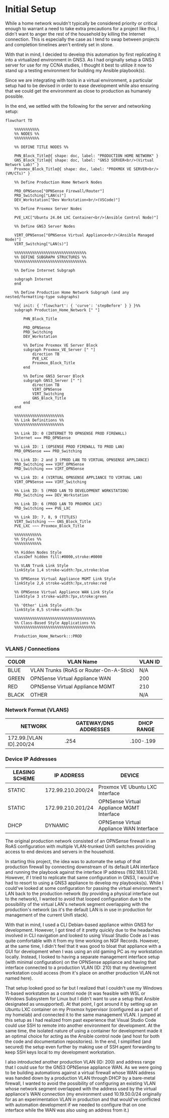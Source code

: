 # Initial Setup

While a home network wouldn't typically be considered priority or critical enough to warrant a need to take extra precautions for a project like this, I didn't want to anger the rest of the household by killing the Internet connection. This is especially the case as I tend to swap between projects and completion timelines aren't entirely set in stone.

With that in mind, I decided to develop this automation by first replicating it into a virtualized environment in GNS3. As I had originally setup a GNS3 server for use for my CCNA studies, I thought it best to utilize it now to stand up a testing environment for building my Ansible playbook(s).

Since we are integrating with tools in a virtual environment, a particular setup had to be devised in order to ease development while also ensuring that we could get the 
environment as close to production as humanely possible.

In the end, we settled with the following for the server and networking setup:

``` mermaid
flowchart TD

    %%%%%%%%%%%
    %% NODES %%
    %%%%%%%%%%%

    %% DEFINE TITLE NODES %%

    PHN_Block_Title@{ shape: doc, label: "PRODUCTION HOME NETWORK" }
    GNS_Block_Title@{ shape: doc, label: "GNS3 SERVER<br/>(Virtual Network Lab)" }
    Proxmox_Block_Title@{ shape: doc, label: "PROXMOX VE SERVER<br/>(VM/CTs)" }

    %% Define Production Home Network Nodes

    PRD_OPNSense["OPNSense Firewall/Router"]
    PRD_Switching["LAN(s)"]
    DEV_Workstation["Dev Workstation<br/>(VSCode)"]

    %% Define Proxmox Server Nodes

    PVE_LXC["Ubuntu 24.04 LXC Container<br/>(Ansible Control Node)"]

    %% Define GNS3 Server Nodes

    VIRT_OPNSense["OPNSense Virtual Appliance<br/>(Ansible Managed Node)"]
    VIRT_Switching["LAN(s)"]

    %%%%%%%%%%%%%%%%%%%%%%%%%%%%%%%%
    %% DEFINE SUBGRAPH STRUCTURES %%
    %%%%%%%%%%%%%%%%%%%%%%%%%%%%%%%%

    %% Define Internet Subgraph
    
    subgraph Internet
    end
    
    %% Define Production Home Network Subgraph (and any nested/formatting-type subgraphs)
    
    %%{ init: { 'flowchart': { 'curve': 'stepBefore' } } }%%
    subgraph Production_Home_Network [" "]
            
        PHN_Block_Title

        PRD_OPNSense
        PRD_Switching
        DEV_Workstation
        
        %% Define Proxmox VE Server Block
        subgraph Proxmox_VE_Server [" "]
            direction TB
            PVE_LXC
            Proxmox_Block_Title
        end

        %% Define GNS3 Server Block
        subgraph GNS3_Server [" "]
            direction TB
            VIRT_OPNSense
            VIRT_Switching
            GNS_Block_Title
        end
    end

    %%%%%%%%%%%%%%%%%%%%%%
    %% Link Definitions %%
    %%%%%%%%%%%%%%%%%%%%%%

    %% Link ID: 0 (INTERNET TO OPNSENSE PROD FIREWALL)
    Internet === PRD_OPNSense

    %% Link ID: 1 (OPSENSE PROD FIREWALL TO PROD LAN)
    PRD_OPNSense === PRD_Switching

    %% Link ID: 2 and 3 (PROD LAN TO VIRTUAL OPNSENSE APPLIANCE)
    PRD_Switching === VIRT_OPNSense
    PRD_Switching === VIRT_OPNSense

    %% Link ID: 4 (VIRTUAL OPNSENSE APPLIANCE TO VIRTUAL LAN)
    VIRT_OPNSense === VIRT_Switching

    %% Link ID: 5 (PROD LAN TO DEVELOPMENT WORKSTATION)
    PRD_Switching === DEV_Workstation

    %% Link ID: 6 (PROD LAN TO PROXMOX LXC)
    PRD_Switching === PVE_LXC

    %% Link ID: 7, 8, 9 (TITLES)
    VIRT_Switching ~~~ GNS_Block_Title
    PVE_LXC ~~~ Proxmox_Block_Title

    %%%%%%%%%%%%
    %% Styles %%
    %%%%%%%%%%%%

    %% Hidden Nodes Style
    classDef hidden fill:#0000,stroke:#0000

    %% VLAN Trunk Link Style
    linkStyle 1,4 stroke-width:7px,stroke:blue

    %% OPNSense Virtual Appliance MGMT Link Style
    linkStyle 2,6 stroke-width:7px,stroke:red

    %% OPNSense Virtual Appliance WAN Link Style
    linkStyle 3 stroke-width:7px,stroke:green

    %% 'Other' Link Style
    linkStyle 0,5 stroke-width:7px

    %%%%%%%%%%%%%%%%%%%%%%%%%%%%%%%%%%%%
    %% Class-Based Style Applications %%
    %%%%%%%%%%%%%%%%%%%%%%%%%%%%%%%%%%%%

    Production_Home_Network:::PROD
```

### VLANS / Connections

| COLOR | VLAN Name | VLAN ID |
| ----- | ----- | ----- |
| BLUE | VLAN Trunks (RoAS or Router-On-A-Stick) | N/A |
| GREEN | OPNSense Virtual Appliance WAN | 200 |
| RED | OPNSense Virtual Appliance MGMT | 210 |
| BLACK | OTHER | N/A |

### Network Format (VLANS)

| NETWORK | GATEWAY/DNS ADDRESSES | DHCP RANGE |
| ----- | ---- | ----- |
| 172.99.[VLAN ID].200/24 | .254 | .100-.199 |

### Device IP Addresses

| LEASING SCHEME | IP ADDRESS | DEVICE |
| ----- | ----- | ----- |
| STATIC | 172.99.210.200/24 | Proxmox VE Ubuntu LXC Interface |
| STATIC | 172.99.210.201/24 | OPNSense Virtual Appliance MGMT Interface |
| DHCP | DYNAMIC | OPNSense Virtual Appliance WAN Interface

The original production network consisted of an OPNSense firewall in an RoAS configuration with multiple VLAN-trunked Unifi switches providing access to end devices and servers in the household.

In starting this project, the idea was to automate the setup of that production firewall by connecting downstream of its default LAN interface and running the playbook 
against the interface IP address (192.168.1.1/24). However, if I tried to replicate that same configuration in GNS3, I would've had to resort to using a GNS3 appliance to develop my playbooks(s). While I could've looked at some configuration for passing the virtual environment's LAN back to the production network (by providing a physical interface out to the network), I wanted to avoid that looped configuration due to the possibility of the virtual LAN's network segment overlapping with the production's network (as it's the default LAN is in use in production for management of the current Unifi stack).

With that in mind, I used a CLI Debian-based appliance within GNS3 for development. However, I got tired of it pretty quickly due to the headaches involved in CLI navigation and looked to using Visual Studio Code as I was quite comfortable with it from my time working on NGF Records. However, at the same time, I didn't feel that it was good to bloat that appliance with a GUI for development when I was using an old gaming PC as my workstation locally. Instead, I looked to having a separate management interface setup (with minimal configuration) on the OPNSense appliance and having that interface connected to a production VLAN (ID: 210) that my development workstation could access (from it's place on another production VLAN not named here).

That setup looked good so far but I realized that I couldn't use my Windows 11-based workstation as a control node (it was feasible with WSL or Windows Subsystem for Linux but I didn't want to use a setup that Ansible designated as unsupported). At that point, I got around it by setting up an Ubuntu LXC container on my Proxmox hypervisor (configured as a part of my homelab) and connected it to the same management VLAN. I jumped at this setup as I had realized from past experience that Visual Studio Code could use SSH to remote into another environment for development. At the same time, the isolated nature of using a container for development made it an optimal choice for acting as the Ansible control node (and host for both the code and documentation repositories). In the end, I simplified (and secured) the setup even further by making use of SSH agent forwarding to keep SSH keys local to my development workstation.

I also introducted another production VLAN (ID: 200) and address range that I could use for the GNS3 OPNSense appliance WAN. As we were going to be building automations against a virtual firewall whose WAN address was handed down by a production VLAN through DHCP by a bare-metal firewall, I wanted to avoid the possibility of configuring an existing VLAN whose network segment overlapped with the address used by the virtual appliance's WAN connection (my environment used 10.19.50.0/24 originally for as an experimentation VLAN in production and that would've conflicted with automation development if we needed to configure that on one interface while the WAN was also using an address from it.)